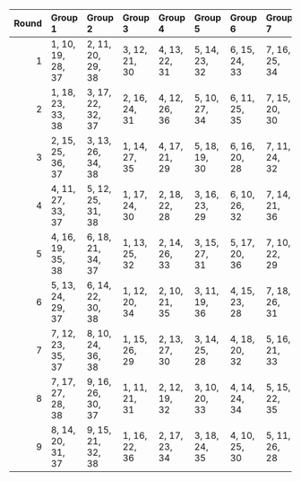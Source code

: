 |   Round | Group 1           | Group 2           | Group 3       | Group 4       | Group 5       | Group 6       | Group 7       | Group 8       | Group 9       |
|--------:|:------------------|:------------------|:--------------|:--------------|:--------------|:--------------|:--------------|:--------------|:--------------|
|       1 | 1, 10, 19, 28, 37 | 2, 11, 20, 29, 38 | 3, 12, 21, 30 | 4, 13, 22, 31 | 5, 14, 23, 32 | 6, 15, 24, 33 | 7, 16, 25, 34 | 8, 17, 26, 35 | 9, 18, 27, 36 |
|       2 | 1, 18, 23, 33, 38 | 3, 17, 22, 32, 37 | 2, 16, 24, 31 | 4, 12, 26, 36 | 5, 10, 27, 34 | 6, 11, 25, 35 | 7, 15, 20, 30 | 8, 13, 21, 28 | 9, 14, 19, 29 |
|       3 | 2, 15, 25, 36, 37 | 3, 13, 26, 34, 38 | 1, 14, 27, 35 | 4, 17, 21, 29 | 5, 18, 19, 30 | 6, 16, 20, 28 | 7, 11, 24, 32 | 8, 12, 22, 33 | 9, 10, 23, 31 |
|       4 | 4, 11, 27, 33, 37 | 5, 12, 25, 31, 38 | 1, 17, 24, 30 | 2, 18, 22, 28 | 3, 16, 23, 29 | 6, 10, 26, 32 | 7, 14, 21, 36 | 8, 15, 19, 34 | 9, 13, 20, 35 |
|       5 | 4, 16, 19, 35, 38 | 6, 18, 21, 34, 37 | 1, 13, 25, 32 | 2, 14, 26, 33 | 3, 15, 27, 31 | 5, 17, 20, 36 | 7, 10, 22, 29 | 8, 11, 23, 30 | 9, 12, 24, 28 |
|       6 | 5, 13, 24, 29, 37 | 6, 14, 22, 30, 38 | 1, 12, 20, 34 | 2, 10, 21, 35 | 3, 11, 19, 36 | 4, 15, 23, 28 | 7, 18, 26, 31 | 8, 16, 27, 32 | 9, 17, 25, 33 |
|       7 | 7, 12, 23, 35, 37 | 8, 10, 24, 36, 38 | 1, 15, 26, 29 | 2, 13, 27, 30 | 3, 14, 25, 28 | 4, 18, 20, 32 | 5, 16, 21, 33 | 6, 17, 19, 31 | 9, 11, 22, 34 |
|       8 | 7, 17, 27, 28, 38 | 9, 16, 26, 30, 37 | 1, 11, 21, 31 | 2, 12, 19, 32 | 3, 10, 20, 33 | 4, 14, 24, 34 | 5, 15, 22, 35 | 6, 13, 23, 36 | 8, 18, 25, 29 |
|       9 | 8, 14, 20, 31, 37 | 9, 15, 21, 32, 38 | 1, 16, 22, 36 | 2, 17, 23, 34 | 3, 18, 24, 35 | 4, 10, 25, 30 | 5, 11, 26, 28 | 6, 12, 27, 29 | 7, 13, 19, 33 |
